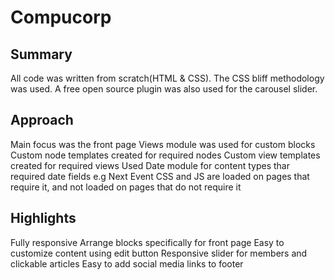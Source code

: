 # Compucorp

## Summary
All code was written from scratch(HTML & CSS). The CSS bliff methodology was used. A free open source plugin was also used for the carousel slider. 

## Approach
Main focus was the front page
Views module was used for custom blocks
Custom node templates created for required nodes
Custom view templates created for required views
Used Date module for content types thar required date fields e.g Next Event
CSS and JS are loaded on pages that require it, and not loaded on pages that do not require it

## Highlights
Fully  responsive
Arrange blocks specifically for front page 
Easy to customize content using edit button
Responsive slider for members and clickable articles
Easy to add social media links to footer
